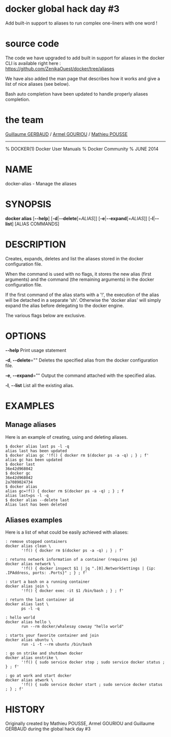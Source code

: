 # docker global hack day #3

Add built-in support to aliases to run complex one-liners with one word !

# source code

The code we have upgraded to add built in support for aliases in the docker CLI is available right here : https://github.com/ZenikaOuest/docker/tree/aliases

We have also added the man page that describes how it works and give a list of nice aliases (see below).

Bash auto completion have been updated to handle properly aliases completion.

# the team

[Guillaume GERBAUD](https://twiter.com/ggerbaud) / [Armel GOURIOU](https://twiter.com/agouriou) / [Mathieu POUSSE](https://twiter.com/m_pousse)

--------
% DOCKER(1) Docker User Manuals
% Docker Community
% JUNE 2014
# NAME
docker-alias - Manage the aliases

# SYNOPSIS
**docker alias**
[**--help**]
[**-d**|**--delete**[=*ALIAS*]]
[**-e**|**--expand**[=*ALIAS*]]
[**-l**|**--list**]
[ALIAS COMMANDS]

# DESCRIPTION

Creates, expands, deletes and list the aliases stored in the docker configuration file.

When the command is used with no flags, it stores the new alias (first arguments) and the command (the remaining arguments) in the docker configuration file. 

If the first command of the alias starts with a '!', the execution of the alias will be detached in a separate 'sh'. Otherwise the 'docker alias' will simply expand the alias before delegating to the docker engine. 

The various flags below are exclusive.

# OPTIONS
**--help**
  Print usage statement

**-d**, **--delete**=""
   Deletes the specified alias from the docker configuration file.

**-e**, **--expand**=""
   Output the command attached with the specified alias.

**-l**, **--list**
   List all the existing alias.


# EXAMPLES

## Manage aliases

Here is an example of creating, using and deleting aliases.

    $ docker alias last ps -l -q
    alias last has been updated
    $ docker alias gc '!f() { docker rm $(docker ps -a -q) ; } ; f'
    alias gc has been updated
    $ docker last
	36e42d968042
    $ docker gc
	36e42d968042
	2a7089024734
    $ docker alias
    alias gc=!f() { docker rm $(docker ps -a -q) ; } ; f
    alias last=ps -l -q
    $ docker alias --delete last
    Alias last has been deleted

## Aliases examples

Here is a list of what could be easily achieved with aliases:

	: remove stopped containers
    docker alias clean \
           '!f() { docker rm $(docker ps -a -q) ; } ; f'
    
    : returns network information of a container (requires jq)
    docker alias network \
           '!f() { docker inspect $1 | jq ".[0].NetworkSettings | {ip: .IPAddress, ports: .Ports}" ; } ; f'
    
    : start a bash on a running container
    docker alias join \
           '!f() { docker exec -it $1 /bin/bash ; } ; f'
    
    : return the last container id
    docker alias last \
           ps -l -q
       
    : hello world
    docker alias hello \
           run --rm docker/whalesay cowsay "hello world"
           
    : starts your favorite container and join
    docker alias ubuntu \
           run -i -t --rm ubuntu /bin/bash
    
    : go on strike and shutdown docker
    docker alias onstrike \
           '!f() { sudo service docker stop ; sudo service docker status ; } ; f'
    
    : go at work and start docker
    docker alias atwork \
           '!f() { sudo service docker start ; sudo service docker status ; } ; f' 

# HISTORY
Originally created by Mathieu POUSSE, Armel GOURIOU and Guillaume GERBAUD during the global hack day #3
